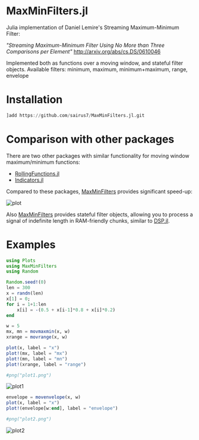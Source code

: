 # MaxMinFilters.jl

Julia implementation of Daniel Lemire's Streaming Maximum-Minimum Filter:

_"Streaming Maximum-Minimum Filter Using No More than Three Comparisons per Element"_
http://arxiv.org/abs/cs.DS/0610046

Implemented both as functions over a moving window, and stateful filter objects. Available filters:
minimum, maximum, minimum+maximum, range, envelope 

# Installation
```julia
]add https://github.com/sairus7/MaxMinFilters.jl.git
```

# Comparison with other packages
There are two other packages with similar functionality for moving window maximum/minimum functions:
- [RollingFunctions.jl](https://github.com/JeffreySarnoff/RollingFunctions.jl)
- [Indicators.jl](https://github.com/dysonance/Indicators.jl)

Compared to these packages, [MaxMinFilters](https://github.com/sairus7/MaxMinFilters.jl) provides significant speed-up:

![plot](https://user-images.githubusercontent.com/20798349/67226660-26f12b80-f43e-11e9-8a3a-480e22a86462.png)

Also [MaxMinFilters](https://github.com/sairus7/MaxMinFilters.jl) provides stateful filter objects, allowing you to process a signal of indefinite length in RAM-friendly chunks, similar to [DSP.jl](https://juliadsp.github.io/DSP.jl/stable/filters/#stateful-filter-objects-1).

# Examples
```julia
using Plots
using MaxMinFilters
using Random

Random.seed!(0)
len = 300
x = randn(len)
x[1] = 0;
for i = 1+1:len
    x[i] = -(0.5 + x[i-1]*0.8 + x[i]*0.2)
end

w = 5
mx, mn = movmaxmin(x, w)
xrange = movrange(x, w)

plot(x, label = "x")
plot!(mx, label = "mx")
plot!(mn, label = "mn")
plot!(xrange, label = "range")

#png("plot1.png")
```
![plot1](https://user-images.githubusercontent.com/20798349/67228143-61a89300-f441-11e9-8e0d-bd76209ec7a4.png)
```julia
envelope = movenvelope(x, w)
plot(x, label = "x")
plot!(envelope[w:end], label = "envelope")

#png("plot2.png")
```
![plot2](https://user-images.githubusercontent.com/20798349/67228184-71c07280-f441-11e9-996e-9f3cde248bd8.png)
